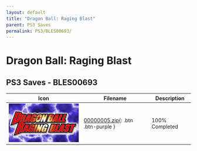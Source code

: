 ```yaml
---
layout: default
title: "Dragon Ball: Raging Blast"
parent: PS3 Saves
permalink: PS3/BLES00693/
---
```

# Dragon Ball: Raging Blast

## PS3 Saves - BLES00693

| Icon | Filename | Description |
|------|----------|-------------|
| ![Dragon Ball: Raging Blast](ICON0.PNG) | [00000005.zip](00000005.zip){: .btn .btn-purple } | 100% Completed |
